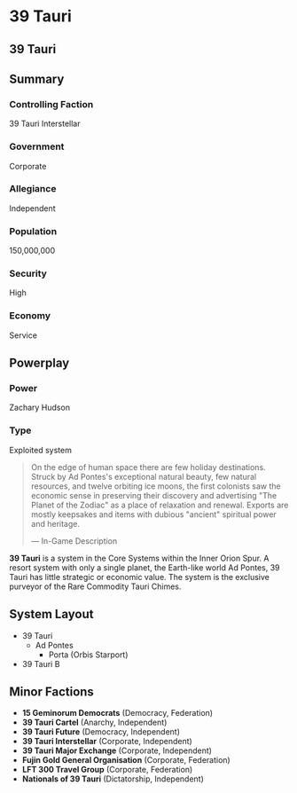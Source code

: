 # 39 Tauri
## 39 Tauri

		

## Summary

### Controlling Faction

39 Tauri Interstellar

### Government

Corporate

### Allegiance

Independent

### Population

150,000,000

### Security

High

### Economy

Service

## Powerplay

### Power

Zachary Hudson

### Type

Exploited system

> 
> 
> On the edge of human space there are few holiday destinations. Struck by Ad Pontes's exceptional natural beauty, few natural resources, and twelve orbiting ice moons, the first colonists saw the economic sense in preserving their discovery and advertising "The Planet of the Zodiac" as a place of relaxation and renewal. Exports are mostly keepsakes and items with dubious "ancient" spiritual power and heritage.
> 
> 
> — In-Game Description
> 

**39 Tauri** is a system in the Core Systems within the Inner Orion Spur. A resort system with only a single planet, the Earth-like world Ad Pontes, 39 Tauri has little strategic or economic value. The system is the exclusive purveyor of the Rare Commodity Tauri Chimes.

## System Layout

- 39 Tauri
    - Ad Pontes
        - Porta (Orbis Starport)
- 39 Tauri B

## Minor Factions

- **15 Geminorum Democrats** (Democracy, Federation)
- **39 Tauri Cartel** (Anarchy, Independent)
- **39 Tauri Future** (Democracy, Independent)
- **39 Tauri Interstellar** (Corporate, Independent)
- **39 Tauri Major Exchange** (Corporate, Independent)
- **Fujin Gold General Organisation** (Corporate, Federation)
- **LFT 300 Travel Group** (Corporate, Federation)
- **Nationals of 39 Tauri** (Dictatorship, Independent)